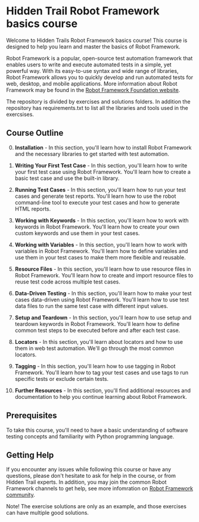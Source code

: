 # Hidden Trail Robot Framework basics course

Welcome to Hidden Trails Robot Framework basics course!
This course is designed to help you learn and master the basics of Robot Framework.

Robot Framework is a popular, open-source test automation framework that enables users to write and execute automated tests in a simple, yet powerful way. With its easy-to-use syntax and wide range of libraries, Robot Framework allows you to quickly develop and run automated tests for web, desktop, and mobile applications. More information about Robot Framework may be found in the [Robot Framework Foundation website](https://robotframework.org/).

The repository is divided by exercises and solutions folders. In addition the repository has requirements.txt to list all the libraries and tools used in the exercsises.

## Course Outline

00. **Installation** - In this section, you'll learn how to install Robot Framework and the necessary libraries to get started with test automation.

01. **Writing Your First Test Case** - In this section, you'll learn how to write your first test case using Robot Framework. You'll learn how to create a basic test case and use the built-in library.

02. **Running Test Cases** - In this section, you'll learn how to run your test cases and generate test reports. You'll learn how to use the robot command-line tool to execute your test cases and how to generate HTML reports.

03. **Working with Keywords** - In this section, you'll learn how to work with keywords in Robot Framework. You'll learn how to create your own custom keywords and use them in your test cases.

04. **Working with Variables** - In this section, you'll learn how to work with variables in Robot Framework. You'll learn how to define variables and use them in your test cases to make them more flexible and reusable.

05. **Resource Files** - In this section, you'll learn how to use resource files in Robot Framework. You'll learn how to create and import resource files to reuse test code across multiple test cases.

06. **Data-Driven Testing** - In this section, you'll learn how to make your test cases data-driven using Robot Framework. You'll learn how to use test data files to run the same test case with different input values.

07. **Setup and Teardown** - In this section, you'll learn how to use setup and teardown keywords in Robot Framework. You'll learn how to define common test steps to be executed before and after each test case.

08. **Locators** - In this section, you'll learn about locators and how to use them in web test automation. We'll go through the most common locators.

09. **Tagging** - In this section, you'll learn how to use tagging in Robot Framework. You'll learn how to tag your test cases and use tags to run specific tests or exclude certain tests.

10. **Further Resources** - In this section, you'll find additional resources and documentation to help you continue learning about Robot Framework.

## Prerequisites

To take this course, you'll need to have a basic understanding of software testing concepts and familiarity with Python programming language.

## Getting Help

If you encounter any issues while following this course or have any questions, please don't hesitate to ask for help in the course, or from Hidden Trail experts. In addition, you may join the common Robot Framework channels to get help, see more infomration on [Robot Framework community](https://robotframework.org/#community).

Note! The exercise solutions are only as an example, and those exercises can have multiple good solutions.
